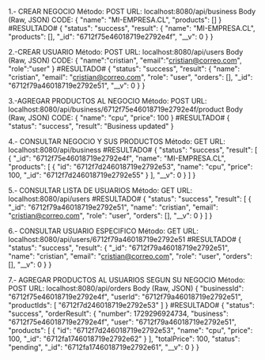 1.- CREAR NEGOCIO
Método: POST
URL: localhost:8080/api/business
Body (Raw, JSON)
CODE:
{
    "name": "MI-EMPRESA.CL",
    "products": []
}
#RESULTADO#
{
    "status": "success",
    "result": {
        "name": "MI-EMPRESA.CL",
        "products": [],
        "_id": "6712f75e46018719e2792e4f",
        "__v": 0
    }
}




2.-CREAR USUARIO
Método: POST
URL: localhost:8080/api/users
Body (Raw, JSON)
CODE:
{
    "name":"cristian",
    "email":"cristian@correo.com",
    "role":"user"
}
#RESULTADO#
{
    "status": "success",
    "result": {
        "name": "cristian",
        "email": "cristian@correo.com",
        "role": "user",
        "orders": [],
        "_id": "6712f79a46018719e2792e51",
        "__v": 0
    }
}



3.-AGREGAR PRODUCTOS AL NEGOCIO
Método: POST 
URL: localhost:8080/api/business/6712f75e46018719e2792e4f/product
Body (Raw, JSON)
CODE:
{
  "name": "cpu",
  "price": 100
}
#RESULTADO#
{
    "status": "success",
    "result": "Business updated"
}


4.- CONSULTAR NEGOCIO Y SUS PRODUCTOS
Método: GET 
URL: localhost:8080/api/business
#RESULTADO#
{
    "status": "success",
    "result": [
        {
            "_id": "6712f75e46018719e2792e4f",
            "name": "MI-EMPRESA.CL",
            "products": [
                {
                    "id": "6712f7d246018719e2792e53",
                    "name": "cpu",
                    "price": 100,
                    "_id": "6712f7d246018719e2792e55"
                }
            ],
            "__v": 0
        }
    ]
}


5.- CONSULTAR LISTA DE USUARIOS
Método: GET 
URL: localhost:8080/api/users
#RESULTADO#
{
    "status": "success",
    "result": [
        {
            "_id": "6712f79a46018719e2792e51",
            "name": "cristian",
            "email": "cristian@correo.com",
            "role": "user",
            "orders": [],
            "__v": 0
        }
    ]
}


6.- CONSULTAR USUARIO ESPECIFICO
Método: GET 
URL: localhost:8080/api/users/6712f79a46018719e2792e51
#RESULTADO#
{
    "status": "success",
    "result": {
        "_id": "6712f79a46018719e2792e51",
        "name": "cristian",
        "email": "cristian@correo.com",
        "role": "user",
        "orders": [],
        "__v": 0
    }
}


7.- AGREGAR PRODUCTOS AL USUARIOS SEGUN SU NEGOCIO
Método: POST
URL: localhost:8080/api/orders
Body (Raw, JSON)
{
  "businessId": "6712f75e46018719e2792e4f",
  "userId": "6712f79a46018719e2792e51",
  "productIds": [
    "6712f7d246018719e2792e53"
  ]
}
#RESULTADO#
{
    "status": "success",
    "orderResult": {
        "number": 1729296924734,
        "business": "6712f75e46018719e2792e4f",
        "user": "6712f79a46018719e2792e51",
        "products": [
            {
                "id": "6712f7d246018719e2792e53",
                "name": "cpu",
                "price": 100,
                "_id": "6712fa1746018719e2792e62"
            }
        ],
        "totalPrice": 100,
        "status": "pending",
        "_id": "6712fa1746018719e2792e61",
        "__v": 0
    }
}

